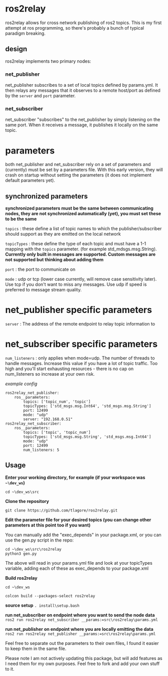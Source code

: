 # ros2relay
ros2relay allows for cross network publishing of ros2 topics. This is my first attempt at ros programming, so there's probably a bunch of typical paradigm breaking.

## design
ros2relay implements two primary nodes:

### net_publisher
net_publisher subscribes to a set of local topics defined by params.yml. It then relays any messages that it observes to a remote host/port as defined by the `server` and `port` parameter.

### net_subscriber
net_subscriber "subscribes" to the net_publisher by simply listening on the same port. When it receives a message, it publishes it locally on the same topic.

# parameters
both net_publisher and net_subscriber rely on a set of parameters and (currently) must be set by a parameters file. With this early version, they will crash on startup without setting the parameters (it does not implement default parameters yet).

## synchronized parameters
**synchronized parameters must be the same between communicating nodes, they are not synchronized automatically (yet), you must set these to be the same**

`topics` : these define a list of topic names to which the publisher/subscriber should support as they are emitted on the local network

`topicTypes` : these define the type of each topic and must have a 1-1 mapping with the `topics` parameter. (for example std_mdsgs.msg.String). **Currently only built in messages are supported. Custom messages are not supported but thinking about adding them** 

`port` : the port to communicate on

`mode` : udp or tcp (lower case currently, will remove case sensitivity later). Use tcp if you don't want to miss any messages. Use udp if speed is preferred to message stream quality.

# net_publisher specific parameters
`server` : The address of the remote endpoint to relay topic information to

# net_subscriber specific parameters
`num_listeners` : only applies when mode=udp. The number of threads to handle messages. Increase this value if you have a lot of topic traffic. Too high and you'll start exhausting resources - there is no cap on num_listeners so increase at your own risk.

*example config*
```
ros2relay_net_publisher:
    ros__parameters:
        topics: ['topic_num', 'topic']
        topicTypes: ['std_msgs.msg.Int64', 'std_msgs.msg.String']
        port: 12499
        mode: "udp"
        server: "192.168.0.51"
ros2relay_net_subscriber:
    ros__parameters:
        topics: ['topic', 'topic_num']
        topicTypes: ['std_msgs.msg.String', 'std_msgs.msg.Int64']
        mode: "udp"
        port: 12499
        num_listeners: 5
```

## Usage
**Enter your working directory, for example (if your workspace was `~\dev_ws`)**

`cd ~\dev_ws\src`

**Clone the repository**

`git clone https://github.com/tlagore/ros2relay.git`

**Edit the parameter file for your desired topics (you can change other parameters at this point too if you want)**

You can manually add the "exec_depends" in your package.xml, or you can use the gen.py script in the repo:

```
cd ~\dev_ws\src\ros2relay
python3 gen.py
```

The above will read in your params.yml file and look at your topicTypes variable, adding each of these as exec_depends to your package.xml

**Build ros2relay**

`cd ~\dev_ws`

`colcon build --packages-select ros2relay`


**source setup**
`. install\setup.bash`

**run net_subscriber on endpoint where you want to send the node data**
`ros2 run ros2relay net_subscriber __params:=src\ros2relay\params.yml`

**run net_publisher on endpoint where you are locally emitting the data**
`ros2 run ros2relay net_publisher __params:=src\ros2relay\params.yml`

Feel free to separate out the parameters to their own files, I found it easier to keep them in the same file.

Please note I am not actively updating this package, but will add features as I need them for my own purposes. Feel free to fork and add your own stuff to it.